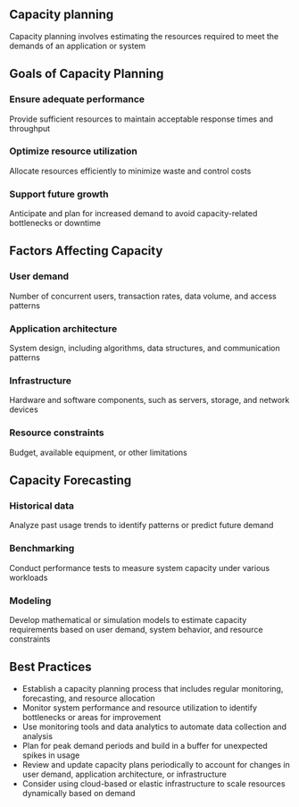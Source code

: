 ## Capacity planning
Capacity planning involves estimating the resources required to meet the demands of an application or system

## Goals of Capacity Planning
### Ensure adequate performance
Provide sufficient resources to maintain acceptable response times and throughput

### Optimize resource utilization
Allocate resources efficiently to minimize waste and control costs

### Support future growth
Anticipate and plan for increased demand to avoid capacity-related bottlenecks or downtime

## Factors Affecting Capacity

### User demand
Number of concurrent users, transaction rates, data volume, and access patterns

### Application architecture
System design, including algorithms, data structures, and communication patterns

### Infrastructure
Hardware and software components, such as servers, storage, and network devices

### Resource constraints
Budget, available equipment, or other limitations

## Capacity Forecasting

### Historical data
Analyze past usage trends to identify patterns or predict future demand

### Benchmarking
Conduct performance tests to measure system capacity under various workloads

### Modeling
Develop mathematical or simulation models to estimate capacity requirements based on user demand, system behavior, and resource constraints

## Best Practices
- Establish a capacity planning process that includes regular monitoring, forecasting, and resource allocation
- Monitor system performance and resource utilization to identify bottlenecks or areas for improvement
- Use monitoring tools and data analytics to automate data collection and analysis
- Plan for peak demand periods and build in a buffer for unexpected spikes in usage
- Review and update capacity plans periodically to account for changes in user demand, application architecture, or infrastructure
- Consider using cloud-based or elastic infrastructure to scale resources dynamically based on demand
